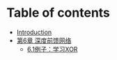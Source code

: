 # Table of contents

* [Introduction](README.md)
* [第6章 深度前馈网络](Chapter6/Introduction.md)
    * [6.1例子：学习XOR](Chapter6/Introduction/1.md)
